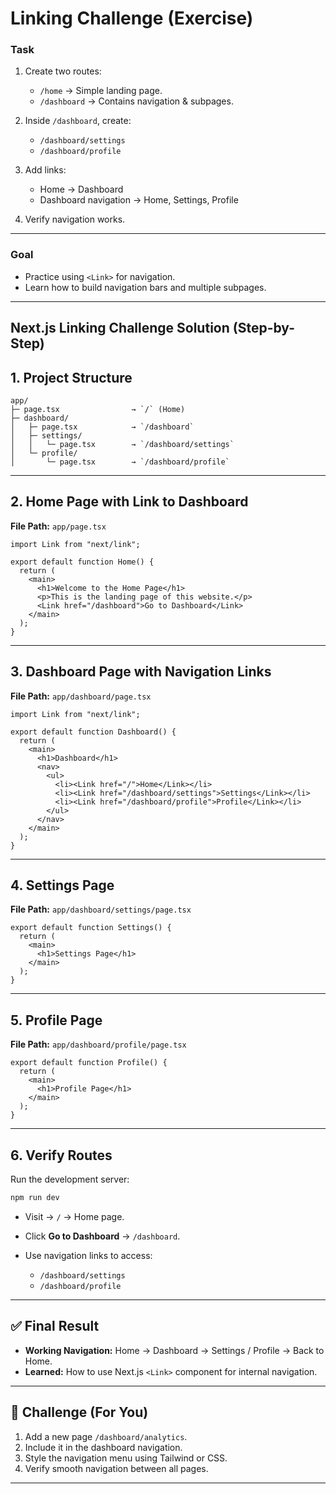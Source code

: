 # Linking Challenge (Exercise)

### **Task**

1. Create two routes:

   * `/home` → Simple landing page.
   * `/dashboard` → Contains navigation & subpages.
2. Inside `/dashboard`, create:

   * `/dashboard/settings`
   * `/dashboard/profile`
3. Add links:

   * Home → Dashboard
   * Dashboard navigation → Home, Settings, Profile
4. Verify navigation works.

---

### **Goal**

* Practice using `<Link>` for navigation.
* Learn how to build navigation bars and multiple subpages.

---

## Next.js Linking Challenge Solution (Step-by-Step)

## 1. Project Structure

```
app/
├─ page.tsx                → `/` (Home)
├─ dashboard/
│   ├─ page.tsx            → `/dashboard`
│   ├─ settings/
│   │   └─ page.tsx        → `/dashboard/settings`
│   └─ profile/
│       └─ page.tsx        → `/dashboard/profile`
````

---

## 2. Home Page with Link to Dashboard

**File Path:** `app/page.tsx`

```tsx
import Link from "next/link";

export default function Home() {
  return (
    <main>
      <h1>Welcome to the Home Page</h1>
      <p>This is the landing page of this website.</p>
      <Link href="/dashboard">Go to Dashboard</Link>
    </main>
  );
}
````

---

## 3. Dashboard Page with Navigation Links

**File Path:** `app/dashboard/page.tsx`

```tsx
import Link from "next/link";

export default function Dashboard() {
  return (
    <main>
      <h1>Dashboard</h1>
      <nav>
        <ul>
          <li><Link href="/">Home</Link></li>
          <li><Link href="/dashboard/settings">Settings</Link></li>
          <li><Link href="/dashboard/profile">Profile</Link></li>
        </ul>
      </nav>
    </main>
  );
}
```

---

## 4. Settings Page

**File Path:** `app/dashboard/settings/page.tsx`

```tsx
export default function Settings() {
  return (
    <main>
      <h1>Settings Page</h1>
    </main>
  );
}
```

---

## 5. Profile Page

**File Path:** `app/dashboard/profile/page.tsx`

```tsx
export default function Profile() {
  return (
    <main>
      <h1>Profile Page</h1>
    </main>
  );
}
```

---

## 6. Verify Routes

Run the development server:

```bash
npm run dev
```

* Visit → `/` → Home page.
* Click **Go to Dashboard** → `/dashboard`.
* Use navigation links to access:

  * `/dashboard/settings`
  * `/dashboard/profile`

---

## ✅ Final Result

* **Working Navigation:**
  Home → Dashboard → Settings / Profile → Back to Home.
* **Learned:**
  How to use Next.js `<Link>` component for internal navigation.

---

## 🎯 Challenge (For You)

1. Add a new page `/dashboard/analytics`.
2. Include it in the dashboard navigation.
3. Style the navigation menu using Tailwind or CSS.
4. Verify smooth navigation between all pages.

---